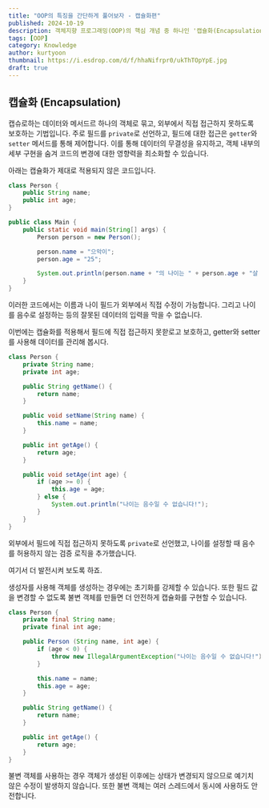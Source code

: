 ```yaml
---
title: "OOP의 특징을 간단하게 풀어보자 - 캡슐화편"
published: 2024-10-19
description: 객체지향 프로그래밍(OOP)의 핵심 개념 중 하나인 '캡슐화(Encapsulation)'를 쉽게 풀어보기
tags: [OOP]
category: Knowledge
author: kurtyoon
thumbnail: https://i.esdrop.com/d/f/hhaNifrpr0/ukThTOpYpE.jpg
draft: true
---
```


## 캡슐화 (Encapsulation)

캡슈로하는 데이터와 메서드르 하나의 객체로 묶고, 외부에서 직접 접근하지 못하도록 보호하는 기법입니다.
주로 필드를 `private`로 선언하고, 필드에 대한 접근은 `getter`와 `setter` 메서드를 통해 제어합니다. 이를 통해 데이터의 무결성을 유지하고, 객체 내부의 세부 구현을 숨겨 코드의 변경에 대한 영향력을 최소화할 수 있습니다.

아래는 캡슐화가 제대로 적용되지 않은 코드입니다.

```java
class Person {
    public String name;
    public int age;
}

public class Main {
    public static void main(String[] args) {
        Person person = new Person();

        person.name = "으악이";
        person.age = "25";

        System.out.println(person.name + "의 나이는 " + person.age + "살 입니다.");
    }
}
```

이러한 코드에서는 이름과 나이 필드가 외부에서 직접 수정이 가능합니다. 그리고 나이를 음수로 설정하는 등의 잘못된 데이터의 입력을 막을 수 없습니다.

이번에는 캡슐화를 적용해서 필드에 직접 접근하지 못핟로고 보호하고, getter와 setter를 사용해 데이터를 관리해 봅시다.

```java
class Person {
    private String name;
    private int age;

    public String getName() {
        return name;
    }

    public void setName(String name) {
        this.name = name;
    }

    public int getAge() {
        return age;
    }

    public void setAge(int age) {
        if (age >= 0) {
            this.age = age;
        } else {
            System.out.println("나이는 음수일 수 없습니다!");
        }
    }
}
```

외부에서 필드에 직접 접근하지 못하도록 `private`로 선언했고, 나이를 설정할 때 음수를 허용하지 않는 검증 로직을 추가했습니다.

여기서 더 발전시켜 보도록 하죠.

생성자를 사용해 객체를 생성하는 경우에는 초기화를 강제할 수 있습니다. 또한 필드 값을 변경할 수 없도록 불변 객체를 만들면 더 안전하게 캡슐화를 구현할 수 있습니다.

```java
class Person {
    private final String name;
    private final int age;

    public Person (String name, int age) {
        if (age < 0) {
            throw new IllegalArgumentException("나이는 음수일 수 없습니다!");
        }

        this.name = name;
        this.age = age;
    }

    public String getName() {
        return name;
    }

    public int getAge() {
        return age;
    }
}
```

불변 객체를 사용하는 경우 객체가 생성된 이후에는 상태가 변경되지 않으므로 예기치 않은 수정이 발생하지 않습니다. 또한 불변 객체는 여러 스레드에서 동시에 사용하도 안전합니다.
